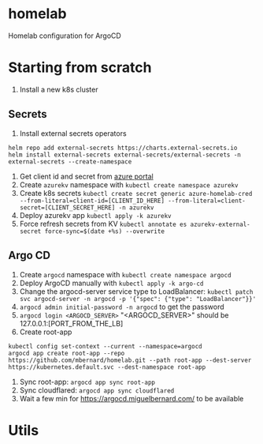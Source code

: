 # homelab
Homelab configuration for ArgoCD

# Starting from scratch

1. Install a new k8s cluster

## Secrets
1. Install external secrets operators
```
helm repo add external-secrets https://charts.external-secrets.io
helm install external-secrets external-secrets/external-secrets -n external-secrets --create-namespace
```
1. Get client id and secret from [azure portal](https://portal.azure.com/#view/Microsoft_AAD_RegisteredApps/ApplicationMenuBlade/~/Credentials/appId/389714a7-8390-4c26-b45d-0060b4031e69/isMSAApp~/false)
1. Create `azurekv` namespace with `kubectl create namespace azurekv`
1. Create k8s secrets `kubectl create secret generic azure-homelab-cred --from-literal=client-id=[CLIENT_ID_HERE] --from-literal=client-secret=[CLIENT_SECRET_HERE] -n azurekv`
1. Deploy azurekv app `kubectl apply -k azurekv`
1. Force refresh secrets from KV `kubectl annotate es azurekv-external-secret force-sync=$(date +%s) --overwrite`

## Argo CD
1. Create `argocd` namespace with `kubectl create namespace argocd`
1. Deploy ArgoCD manually with `kubectl apply -k argo-cd`
1. Change the argocd-server service type to LoadBalancer: `kubectl patch svc argocd-server -n argocd -p '{"spec": {"type": "LoadBalancer"}}'`
1. `argocd admin initial-password -n argocd` to get the password
1. `argocd login <ARGOCD_SERVER>` "<ARGOCD_SERVER>" should be 127.0.0.1:[PORT_FROM_THE_LB]
1. Create root-app
```
kubectl config set-context --current --namespace=argocd
argocd app create root-app --repo https://github.com/mbernard/homelab.git --path root-app --dest-server https://kubernetes.default.svc --dest-namespace root-app
```
1. Sync root-app: `argocd app sync root-app`
1. Sync cloudflared: `argocd app sync cloudflared`
1. Wait a few min for https://argocd.miguelbernard.com/ to be available



# Utils

